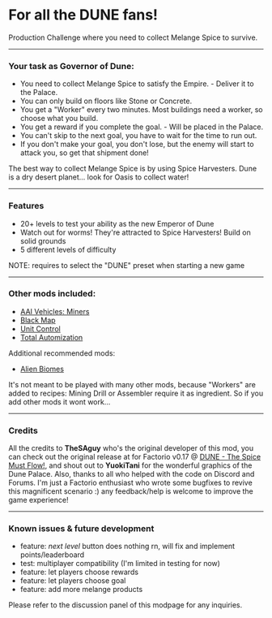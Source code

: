 # For all the DUNE fans!

Production Challenge where you need to collect Melange Spice to survive.

---

### Your task as Governor of Dune:

- You need to collect Melange Spice to satisfy the Empire. - Deliver it to the Palace.
- You can only build on floors like Stone or Concrete.
- You get a "Worker" every two minutes. Most buildings need a worker, so choose what you build.
- You get a reward if you complete the goal. - Will be placed in the Palace.
- You can't skip to the next goal, you have to wait for the time to run out.
- If you don't make your goal, you don't lose, but the enemy will start to attack you, so get that shipment done!

The best way to collect Melange Spice is by using Spice Harvesters. Dune is a dry desert planet... look for Oasis to collect water!

---

### Features

- 20+ levels to test your ability as the new Emperor of Dune
- Watch out for worms! They're attracted to Spice Harvesters! Build on solid grounds
- 5 different levels of difficulty

NOTE: requires to select the "DUNE" preset when starting a new game

---

### Other mods included:

- [AAI Vehicles: Miners](https://mods.factorio.com/mod/aai-vehicles-miner)
- [Black Map](https://mods.factorio.com/mod/BlackMap)
- [Unit Control](https://mods.factorio.com/mod/Unit_Control)
- [Total Automization](https://mods.factorio.com/mod/Total_Automization)

Additional recommended mods:

- [Alien Biomes](https://mods.factorio.com/mod/alien-biomes)

It's not meant to be played with many other mods, because "Workers" are added to recipes: Mining Drill or Assembler require it as ingredient. So if you add other mods it wont work...

---

### Credits
All the credits to **TheSAguy** who's the original developer of this mod, you can check out the original release at for Factorio v0.17 @ [DUNE - The Spice Must Flow!](https://mods.factorio.com/mod/Dune), and shout out to **YuokiTani** for the wonderful graphics of the Dune Palace. Also, thanks to all who helped with the code on Discord and Forums. I'm just a Factorio enthusiast who wrote some bugfixes to revive this magnificent scenario :) any feedback/help is welcome to improve the game experience!

---

### Known issues & future development

- feature: *next level* button does nothing rn, will fix and implement points/leaderboard
- test: multiplayer compatibility (I'm limited in testing for now)
- feature: let players choose rewards
- feature: let players choose goal
- feature: add more melange products

Please refer to the discussion panel of this modpage for any inquiries.